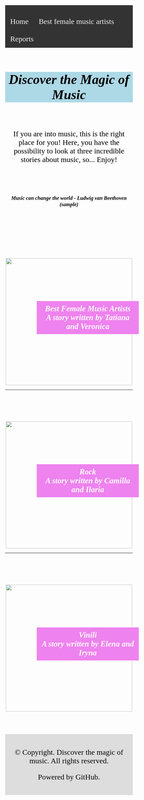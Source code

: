 
<html>

<head>

<title>Project</title>

<meta charset="utf-8">

<meta name="viewport" content="width=device-width, initial-scale=1">

<style>

* {

  box-sizing: border-box;

}

 

body {

  margin: 0;

}


.header {

float: centre ;

text-align: center;

}

 

.h1 {

text-align: centre ; }

 

.topnav {

  overflow: hidden;

  background-color: #333;

}

 

.topnav a {

  float: left;

  display: block;

  color: #f2f2f2;

  text-align: center;

  padding: 14px 16px;

  text-decoration: none;

}

.footer {

  padding: 20px;

  text-align: center;

  background: #ddd;

  margin-top: 20px;

}

 
</style>






<div class="topnav">

  <a href="https://veronicacopparoni.github.io/Homepage">Home</a>

  <a href="https://veronicacopparoni.github.io/Best-female-music-artists">Best female music artists</a>

  <a href="https://veronicacopparoni.github.io/Reports/">Reports</a>

</div>



<style>
h1 {
  color: black; 
  font-family: Times new Roman;
  font-size: 300%;
  font-style: italic;
  text-align: center;
  background-color:lightblue;
}



p {
  color: black;
  font-family: Times News Romans;
  font-size: 170%;
  text-align: center
 

}

cite {
  color: black; 
  font-style: Italic; 
  text-align: center;
  font-weight: bold; 
  font-size:70%


</style>

</head>
<body>

<br>

<h1>Discover the Magic of Music</h1>
<br>
<br>

<p>If you are into music, this is the right place for you! Here, you have the possibility to look at three incredible stories about music, so... Enjoy!</p>

<br>
<br>
<br>

<p><cite> Music can change the world -  Ludwig van Beethoven (sample) </cite>

<br>




<html>
<head>

<style>
.text-overlay {
    position: relative;   
    width: 100%;  
}
h4 {
    position: absolute;
    color: white;
    font: bold 25px Georgia;
    padding:10px;       
    top: 100px;
    left: 100px;
    right: 100px;
    width: 80%;
    font-style: italic;
    background-color:violet;
   
}

</style>

<stile>


</stile>


<br>
<br>
<br>
<br>
<br>


<div align="center">
<div class="text-overlay">
<img src="https://i.pinimg.com/564x/25/94/e9/2594e9af44781fba24c7295a232137f0.jpg" weight="400" height="400"/>



<h4>Best Female Music Artists<br/> A story written by Tatiana and Veronica</h4>
</div>
</div>



---------------------------------------


<style>
.text-overlay {
    position: relative;   
    width: 100%;  
}
h4 {
    position: absolute;
    color: white;
    font: bold 25px Georgia;
    padding:10px;       
    top: 100px;
    left: 100px;
    right: 100px;
    width: 80%;
    font-style: italic;
    background-color:violet
}

</style>

<stile>


</stile>


<br>
<br>
<br>
<br>
<br>


<div align="center">
<div class="text-overlay">
<img src="https://i.pinimg.com/originals/f3/a5/3d/f3a53db91f62c0e3c0d1f37f050db342.png" weight="400" height="400"/>



<h4>Rock<br/> A story written by Camilla and Ilaria </h4>
</div>
</div>

--------------------------------



<style>
.text-overlay {
    position: relative;   
    width: 100%;  
}
h4 {
    position: absolute;
    color: white;
    font: bold 25px Georgia;
    padding:10px;       
    top: 100px;
    left: 100px;
    right: 100px;
    width: 80%;
    font-style: italic;
    background-color:violet
}

</style>

<stile>


</stile>


<br>
<br>
<br>
<br>
<br>


<div align="center">
<div class="text-overlay">
<img src="https://i.pinimg.com/564x/94/86/66/948666563cc2cd381940f08f63e2c47e.jpg" weight="400" height="400"/>



<h4>Vinili<br/> A story written by Elena and Iryna </h4>
</div>
</div>


<br>
<br>
<br>



<div class="footer">

  <p>© Copyright. Discover the magic of music. All rights reserved.</p>
  <p>Powered by GitHub.</p>

</div>
 



